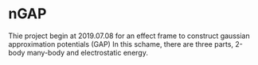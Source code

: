 # nGAP
Thie project begin at 2019.07.08 for an effect frame to construct gaussian approximation potentials (GAP)
In this schame, there are three parts, 2-body many-body and electrostatic energy.
